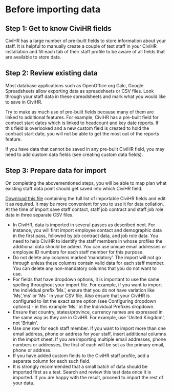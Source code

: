 Before importing data 
==========

**Step 1: Get to know CiviHR fields**  
---------------

CiviHR has a large number of pre-built fields to store information about your staff. It is helpful to manually create a couple of test staff in your CiviHR installation and fill each tab of their staff profile to be aware of all fields that are available to store data. 

**Step 2: Review existing data**
-------------

Most database applications such as OpenOffice.org Calc, Google Spreadsheets allow exporting data as spreadsheets or CSV files. Look through your staff data in these spreadsheets and mark what you would like to save in CiviHR. 

Try to make as much use of pre-built fields because many of them are linked to additional features. For example, CiviHR has a pre-built field for contract start dates which is linked to headcount and key date reports. If this field is overlooked and a new custom field is created to hold the contract start date, you will not be able to get the most out of the reports feature.

If you have data that cannot be saved in any pre-built CiviHR field, you may need to add custom data fields (see creating custom data fields).

**Step 3: Prepare data for import**
-------------

On completing the abovementioned steps, you will be able to map plan what existing staff data point should get saved into which CiviHR field. 

<a href="https://docs.google.com/spreadsheets/d/1Jo_LrtFerb1uS7ioBWbmuXugA5V_r3R58kKorVW9ffU/edit?usp=sharing" target="_blank"> Download this file</a> containing the full list of importable CiviHR fields and edit it as required. It may be more convenient for you to use it for data collation. At the time of import save staff contact, staff job contract and staff job role data in three separate CSV files.

-   In CiviHR, data is imported in several passes as described next. For instance, you will first import employee contact and demographic data in the first pass, followed by job contract data, and job role data. You need to help CiviHR to identify the staff members in whose profiles the additional data should be added. You can use unique email addresses or employee ID numbers for each staff member for this purpose. 
-   Do not delete any columns marked ‘mandatory’. The import will not go through unless these columns contain valid data for each staff member. You can delete any non-mandatory columns that you do not want to use. 
-   For fields that have dropdown options, it is important to use the same spelling throughout your import file. For example, if you want to import the individual prefix ‘Ms.’, ensure that you do not have variation like ‘Ms’,‘ms’ or ’Ms ‘ in your CSV file. Also ensure that your CiviHR is configured to list the exact same option (see Configuring dropdown options) - in this example ‘Ms.’ in the Individual Prefixes dropdown.   
-   Ensure that country, states/province, currency names are expressed in the same way as they are in CiviHR. For example, use 'United Kingdom', not 'Britain'. 
-   Use one row for each staff member. If you want to import more than one email address, phone or address for your staff, insert additional columns in the import sheet. If you are importing multiple email addresses, phone numbers or addresses, the first of each will be set as the primary email, phone or address. 
-   If you have added custom fields to the CiviHR staff profile, add a separate column for each such field.
-   It is strongly recommended that a small batch of data should be imported first as a test. Search and review this test data once it is imported. If you are happy with the result, proceed to import the rest of your data.
